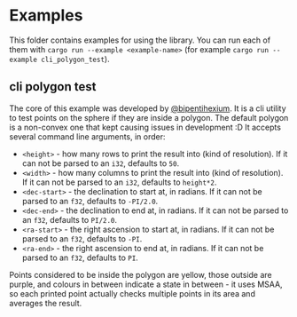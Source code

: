 # Examples
This folder contains examples for using the library. You can run each of them with `cargo run --example <example-name>` (for example `cargo run --example cli_polygon_test`).

## cli polygon test
The core of this example was developed by [@bipentihexium](https://github.com/bipentihexium). It is a cli utility to test points on the sphere if they are inside a polygon. The default polygon is a non-convex one that kept causing issues in development :D It accepts several command line arguments, in order:
 - `<height>` - how many rows to print the result into (kind of resolution). If it can not be parsed to an `i32`, defaults to `50`.
 - `<width>` - how many columns to print the result into (kind of resolution). If it can not be parsed to an `i32`, defaults to `height*2`.
 - `<dec-start>` - the declination to start at, in radians. If it can not be parsed to an `f32`, defaults to `-PI/2.0`.
 - `<dec-end>` - the declination to end at, in radians. If it can not be parsed to an `f32`, defaults to `PI/2.0`.
 - `<ra-start>` - the right ascension to start at, in radians. If it can not be parsed to an `f32`, defaults to `-PI`.
 - `<ra-end>` - the right ascension to end at, in radians. If it can not be parsed to an `f32`, defaults to `PI`.

Points considered to be inside the polygon are yellow, those outside are purple, and colours in between indicate a state in between - it uses MSAA, so each printed point actually checks multiple points in its area and averages the result.